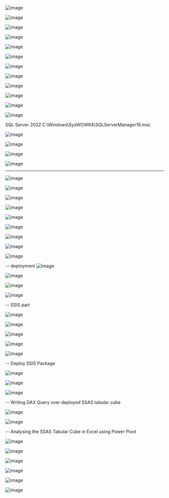 ![image](https://github.com/user-attachments/assets/a2c9a003-ddb1-435b-8c81-a2d55e0091d7)



![image](https://github.com/user-attachments/assets/bf6665df-b591-43c4-9deb-c1088c0089e4)

![image](https://github.com/user-attachments/assets/e0adf0e2-9417-4ab5-ae8b-ece647d7474d)

![image](https://github.com/user-attachments/assets/1afc2592-6562-4a67-869f-1c0ffb56db2c)


![image](https://github.com/user-attachments/assets/fb1163a5-1874-4d50-bde8-cd686e632cd7)


![image](https://github.com/user-attachments/assets/814088e5-abea-44e0-bbcc-c55e1f72b001)

![image](https://github.com/user-attachments/assets/91e330f1-9e67-4339-adbe-6d9e7e61d0c1)

![image](https://github.com/user-attachments/assets/1edd7bcb-2c9d-42c5-8325-e0cdc9198daa)

![image](https://github.com/user-attachments/assets/9aaa2209-6afa-462e-bce2-c744aa9ccf2f)

![image](https://github.com/user-attachments/assets/3f48bdbe-dd2c-4d9c-aa11-bf31bacf64e4)

![image](https://github.com/user-attachments/assets/802a5eaa-ca2e-464e-bb70-2bdb3dac7b63)



![image](https://github.com/user-attachments/assets/71880653-430e-413b-9f41-b85063d3af40)

SQL Server 2022	C:\Windows\SysWOW64\SQLServerManager16.msc

![image](https://github.com/user-attachments/assets/15ee620d-1cf8-44e5-b8da-f901f6003ff9)

![image](https://github.com/user-attachments/assets/c1178121-a4ea-4e92-aba7-1685cc9dae30)

![image](https://github.com/user-attachments/assets/3cc6ff05-a895-42dd-bd27-8a59cc494fc3)

![image](https://github.com/user-attachments/assets/4401cb7b-b624-4faa-b1f3-627aa5042577)


---

![image](https://github.com/user-attachments/assets/9befdedf-79d3-45c4-81be-65572efb8be2)

![image](https://github.com/user-attachments/assets/85c3248c-db5f-4458-a1cd-96cc3b59a143)


![image](https://github.com/user-attachments/assets/fed602fa-5f13-47c3-8da6-77e91ae815fc)

![image](https://github.com/user-attachments/assets/98075fdf-c108-47ad-8d38-744f51c1671b)


![image](https://github.com/user-attachments/assets/77b95f09-c21f-4595-8e22-295ea450e84c)

![image](https://github.com/user-attachments/assets/4a95974c-2abe-4ac8-9318-450f841b71cb)

![image](https://github.com/user-attachments/assets/cce4fb4a-b7a0-4ce4-b8ee-c90b876092c3)

![image](https://github.com/user-attachments/assets/d2e583ae-42fa-45f7-9b5e-958a2267d030)

![image](https://github.com/user-attachments/assets/d5ed0e56-a17f-4404-8c72-1e35e00fede7)

-- deployment
![image](https://github.com/user-attachments/assets/6cd788e2-6b5f-401b-8ac9-49fe40524ce3)

![image](https://github.com/user-attachments/assets/11822a42-be36-4b0e-acef-10ff96536b33)

![image](https://github.com/user-attachments/assets/95c6eaf2-0d8c-4ee2-ba39-fada63845f1d)

![image](https://github.com/user-attachments/assets/8d735600-9f92-4c9a-b68b-365043a996e6)

-- SSIS part

![image](https://github.com/user-attachments/assets/132bdb48-daef-4438-bfff-4bf2cc588bd2)

![image](https://github.com/user-attachments/assets/05576f70-aace-4d3f-aa38-d4608dd76851)

![image](https://github.com/user-attachments/assets/2ba4fa1d-5123-4108-ad61-858d8437e501)

![image](https://github.com/user-attachments/assets/4c6ea10f-31dc-440c-80b3-25ddafc3882e)


![image](https://github.com/user-attachments/assets/66bb7f7f-6472-41f5-9e69-2ff91b7e984e)

-- Deploy SSIS Package

![image](https://github.com/user-attachments/assets/0b84059d-ccee-4bfe-a0fc-bdc6e27ff397)

![image](https://github.com/user-attachments/assets/ed201336-7514-42fa-bba4-2757fd892182)

![image](https://github.com/user-attachments/assets/d5801d7c-3eaf-4716-b107-e2d089dc4f7c)

-- Writing DAX Query over deployed SSAS tabular cube

![image](https://github.com/user-attachments/assets/f297a691-b037-4cd3-8fd5-6ad6ed2a2341)

![image](https://github.com/user-attachments/assets/9a1f7738-8b7b-4b0e-877c-3e31d65f5e87)

-- Analysing the SSAS Tabular Cube in Excel using Power Pivot

![image](https://github.com/user-attachments/assets/f24b2034-46e1-4181-845e-99497b9513c9)

![image](https://github.com/user-attachments/assets/520062dc-b432-4851-b345-376e5fdcf330)

![image](https://github.com/user-attachments/assets/8cfd1bee-a6ab-4da8-aa28-95bf8870f983)

![image](https://github.com/user-attachments/assets/a37b4ed2-0807-4ae9-baff-8710f5333f98)

![image](https://github.com/user-attachments/assets/905bd1b9-755c-47c7-ad9a-a59039d431f3)

![image](https://github.com/user-attachments/assets/aaed4aea-585f-4f57-ba2b-16f0e46a7016)

